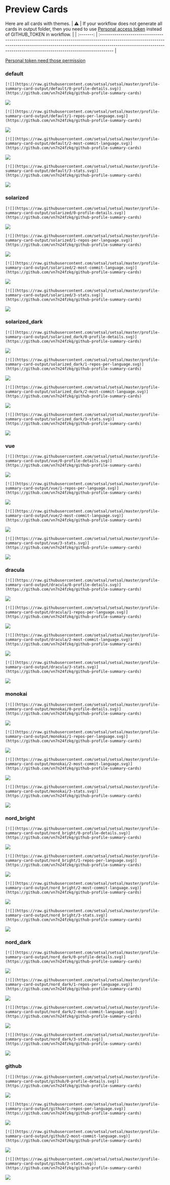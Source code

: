 
# Preview Cards

Here are all cards with themes.
| :warning: | If your workflow does not generate all cards in output folder, then you need to use [Personal access token](https://docs.github.com/en/actions/configuring-and-managing-workflows/creating-and-storing-encrypted-secrets) instead of GITHUB_TOKEN in workflow. |
| :-------: | :------------------------------------------------------------------------------------------------------------------------------------------------------------------------------------------------------------------------------------------------ |

[Personal token need those permission](https://github.com/vn7n24fzkq/github-profile-summary-cards/wiki/Personal-access-token-permissions)


### default


```
[![](https://raw.githubusercontent.com/setsal/setsal/master/profile-summary-card-output/default/0-profile-details.svg)](https://github.com/vn7n24fzkq/github-profile-summary-cards)
```
![](https://raw.githubusercontent.com/setsal/setsal/master/profile-summary-card-output/default/0-profile-details.svg)


```
[![](https://raw.githubusercontent.com/setsal/setsal/master/profile-summary-card-output/default/1-repos-per-language.svg)](https://github.com/vn7n24fzkq/github-profile-summary-cards)
```
![](https://raw.githubusercontent.com/setsal/setsal/master/profile-summary-card-output/default/1-repos-per-language.svg)


```
[![](https://raw.githubusercontent.com/setsal/setsal/master/profile-summary-card-output/default/2-most-commit-language.svg)](https://github.com/vn7n24fzkq/github-profile-summary-cards)
```
![](https://raw.githubusercontent.com/setsal/setsal/master/profile-summary-card-output/default/2-most-commit-language.svg)


```
[![](https://raw.githubusercontent.com/setsal/setsal/master/profile-summary-card-output/default/3-stats.svg)](https://github.com/vn7n24fzkq/github-profile-summary-cards)
```
![](https://raw.githubusercontent.com/setsal/setsal/master/profile-summary-card-output/default/3-stats.svg)


### solarized


```
[![](https://raw.githubusercontent.com/setsal/setsal/master/profile-summary-card-output/solarized/0-profile-details.svg)](https://github.com/vn7n24fzkq/github-profile-summary-cards)
```
![](https://raw.githubusercontent.com/setsal/setsal/master/profile-summary-card-output/solarized/0-profile-details.svg)


```
[![](https://raw.githubusercontent.com/setsal/setsal/master/profile-summary-card-output/solarized/1-repos-per-language.svg)](https://github.com/vn7n24fzkq/github-profile-summary-cards)
```
![](https://raw.githubusercontent.com/setsal/setsal/master/profile-summary-card-output/solarized/1-repos-per-language.svg)


```
[![](https://raw.githubusercontent.com/setsal/setsal/master/profile-summary-card-output/solarized/2-most-commit-language.svg)](https://github.com/vn7n24fzkq/github-profile-summary-cards)
```
![](https://raw.githubusercontent.com/setsal/setsal/master/profile-summary-card-output/solarized/2-most-commit-language.svg)


```
[![](https://raw.githubusercontent.com/setsal/setsal/master/profile-summary-card-output/solarized/3-stats.svg)](https://github.com/vn7n24fzkq/github-profile-summary-cards)
```
![](https://raw.githubusercontent.com/setsal/setsal/master/profile-summary-card-output/solarized/3-stats.svg)


### solarized_dark


```
[![](https://raw.githubusercontent.com/setsal/setsal/master/profile-summary-card-output/solarized_dark/0-profile-details.svg)](https://github.com/vn7n24fzkq/github-profile-summary-cards)
```
![](https://raw.githubusercontent.com/setsal/setsal/master/profile-summary-card-output/solarized_dark/0-profile-details.svg)


```
[![](https://raw.githubusercontent.com/setsal/setsal/master/profile-summary-card-output/solarized_dark/1-repos-per-language.svg)](https://github.com/vn7n24fzkq/github-profile-summary-cards)
```
![](https://raw.githubusercontent.com/setsal/setsal/master/profile-summary-card-output/solarized_dark/1-repos-per-language.svg)


```
[![](https://raw.githubusercontent.com/setsal/setsal/master/profile-summary-card-output/solarized_dark/2-most-commit-language.svg)](https://github.com/vn7n24fzkq/github-profile-summary-cards)
```
![](https://raw.githubusercontent.com/setsal/setsal/master/profile-summary-card-output/solarized_dark/2-most-commit-language.svg)


```
[![](https://raw.githubusercontent.com/setsal/setsal/master/profile-summary-card-output/solarized_dark/3-stats.svg)](https://github.com/vn7n24fzkq/github-profile-summary-cards)
```
![](https://raw.githubusercontent.com/setsal/setsal/master/profile-summary-card-output/solarized_dark/3-stats.svg)


### vue


```
[![](https://raw.githubusercontent.com/setsal/setsal/master/profile-summary-card-output/vue/0-profile-details.svg)](https://github.com/vn7n24fzkq/github-profile-summary-cards)
```
![](https://raw.githubusercontent.com/setsal/setsal/master/profile-summary-card-output/vue/0-profile-details.svg)


```
[![](https://raw.githubusercontent.com/setsal/setsal/master/profile-summary-card-output/vue/1-repos-per-language.svg)](https://github.com/vn7n24fzkq/github-profile-summary-cards)
```
![](https://raw.githubusercontent.com/setsal/setsal/master/profile-summary-card-output/vue/1-repos-per-language.svg)


```
[![](https://raw.githubusercontent.com/setsal/setsal/master/profile-summary-card-output/vue/2-most-commit-language.svg)](https://github.com/vn7n24fzkq/github-profile-summary-cards)
```
![](https://raw.githubusercontent.com/setsal/setsal/master/profile-summary-card-output/vue/2-most-commit-language.svg)


```
[![](https://raw.githubusercontent.com/setsal/setsal/master/profile-summary-card-output/vue/3-stats.svg)](https://github.com/vn7n24fzkq/github-profile-summary-cards)
```
![](https://raw.githubusercontent.com/setsal/setsal/master/profile-summary-card-output/vue/3-stats.svg)


### dracula


```
[![](https://raw.githubusercontent.com/setsal/setsal/master/profile-summary-card-output/dracula/0-profile-details.svg)](https://github.com/vn7n24fzkq/github-profile-summary-cards)
```
![](https://raw.githubusercontent.com/setsal/setsal/master/profile-summary-card-output/dracula/0-profile-details.svg)


```
[![](https://raw.githubusercontent.com/setsal/setsal/master/profile-summary-card-output/dracula/1-repos-per-language.svg)](https://github.com/vn7n24fzkq/github-profile-summary-cards)
```
![](https://raw.githubusercontent.com/setsal/setsal/master/profile-summary-card-output/dracula/1-repos-per-language.svg)


```
[![](https://raw.githubusercontent.com/setsal/setsal/master/profile-summary-card-output/dracula/2-most-commit-language.svg)](https://github.com/vn7n24fzkq/github-profile-summary-cards)
```
![](https://raw.githubusercontent.com/setsal/setsal/master/profile-summary-card-output/dracula/2-most-commit-language.svg)


```
[![](https://raw.githubusercontent.com/setsal/setsal/master/profile-summary-card-output/dracula/3-stats.svg)](https://github.com/vn7n24fzkq/github-profile-summary-cards)
```
![](https://raw.githubusercontent.com/setsal/setsal/master/profile-summary-card-output/dracula/3-stats.svg)


### monokai


```
[![](https://raw.githubusercontent.com/setsal/setsal/master/profile-summary-card-output/monokai/0-profile-details.svg)](https://github.com/vn7n24fzkq/github-profile-summary-cards)
```
![](https://raw.githubusercontent.com/setsal/setsal/master/profile-summary-card-output/monokai/0-profile-details.svg)


```
[![](https://raw.githubusercontent.com/setsal/setsal/master/profile-summary-card-output/monokai/1-repos-per-language.svg)](https://github.com/vn7n24fzkq/github-profile-summary-cards)
```
![](https://raw.githubusercontent.com/setsal/setsal/master/profile-summary-card-output/monokai/1-repos-per-language.svg)


```
[![](https://raw.githubusercontent.com/setsal/setsal/master/profile-summary-card-output/monokai/2-most-commit-language.svg)](https://github.com/vn7n24fzkq/github-profile-summary-cards)
```
![](https://raw.githubusercontent.com/setsal/setsal/master/profile-summary-card-output/monokai/2-most-commit-language.svg)


```
[![](https://raw.githubusercontent.com/setsal/setsal/master/profile-summary-card-output/monokai/3-stats.svg)](https://github.com/vn7n24fzkq/github-profile-summary-cards)
```
![](https://raw.githubusercontent.com/setsal/setsal/master/profile-summary-card-output/monokai/3-stats.svg)


### nord_bright


```
[![](https://raw.githubusercontent.com/setsal/setsal/master/profile-summary-card-output/nord_bright/0-profile-details.svg)](https://github.com/vn7n24fzkq/github-profile-summary-cards)
```
![](https://raw.githubusercontent.com/setsal/setsal/master/profile-summary-card-output/nord_bright/0-profile-details.svg)


```
[![](https://raw.githubusercontent.com/setsal/setsal/master/profile-summary-card-output/nord_bright/1-repos-per-language.svg)](https://github.com/vn7n24fzkq/github-profile-summary-cards)
```
![](https://raw.githubusercontent.com/setsal/setsal/master/profile-summary-card-output/nord_bright/1-repos-per-language.svg)


```
[![](https://raw.githubusercontent.com/setsal/setsal/master/profile-summary-card-output/nord_bright/2-most-commit-language.svg)](https://github.com/vn7n24fzkq/github-profile-summary-cards)
```
![](https://raw.githubusercontent.com/setsal/setsal/master/profile-summary-card-output/nord_bright/2-most-commit-language.svg)


```
[![](https://raw.githubusercontent.com/setsal/setsal/master/profile-summary-card-output/nord_bright/3-stats.svg)](https://github.com/vn7n24fzkq/github-profile-summary-cards)
```
![](https://raw.githubusercontent.com/setsal/setsal/master/profile-summary-card-output/nord_bright/3-stats.svg)


### nord_dark


```
[![](https://raw.githubusercontent.com/setsal/setsal/master/profile-summary-card-output/nord_dark/0-profile-details.svg)](https://github.com/vn7n24fzkq/github-profile-summary-cards)
```
![](https://raw.githubusercontent.com/setsal/setsal/master/profile-summary-card-output/nord_dark/0-profile-details.svg)


```
[![](https://raw.githubusercontent.com/setsal/setsal/master/profile-summary-card-output/nord_dark/1-repos-per-language.svg)](https://github.com/vn7n24fzkq/github-profile-summary-cards)
```
![](https://raw.githubusercontent.com/setsal/setsal/master/profile-summary-card-output/nord_dark/1-repos-per-language.svg)


```
[![](https://raw.githubusercontent.com/setsal/setsal/master/profile-summary-card-output/nord_dark/2-most-commit-language.svg)](https://github.com/vn7n24fzkq/github-profile-summary-cards)
```
![](https://raw.githubusercontent.com/setsal/setsal/master/profile-summary-card-output/nord_dark/2-most-commit-language.svg)


```
[![](https://raw.githubusercontent.com/setsal/setsal/master/profile-summary-card-output/nord_dark/3-stats.svg)](https://github.com/vn7n24fzkq/github-profile-summary-cards)
```
![](https://raw.githubusercontent.com/setsal/setsal/master/profile-summary-card-output/nord_dark/3-stats.svg)


### github


```
[![](https://raw.githubusercontent.com/setsal/setsal/master/profile-summary-card-output/github/0-profile-details.svg)](https://github.com/vn7n24fzkq/github-profile-summary-cards)
```
![](https://raw.githubusercontent.com/setsal/setsal/master/profile-summary-card-output/github/0-profile-details.svg)


```
[![](https://raw.githubusercontent.com/setsal/setsal/master/profile-summary-card-output/github/1-repos-per-language.svg)](https://github.com/vn7n24fzkq/github-profile-summary-cards)
```
![](https://raw.githubusercontent.com/setsal/setsal/master/profile-summary-card-output/github/1-repos-per-language.svg)


```
[![](https://raw.githubusercontent.com/setsal/setsal/master/profile-summary-card-output/github/2-most-commit-language.svg)](https://github.com/vn7n24fzkq/github-profile-summary-cards)
```
![](https://raw.githubusercontent.com/setsal/setsal/master/profile-summary-card-output/github/2-most-commit-language.svg)


```
[![](https://raw.githubusercontent.com/setsal/setsal/master/profile-summary-card-output/github/3-stats.svg)](https://github.com/vn7n24fzkq/github-profile-summary-cards)
```
![](https://raw.githubusercontent.com/setsal/setsal/master/profile-summary-card-output/github/3-stats.svg)

